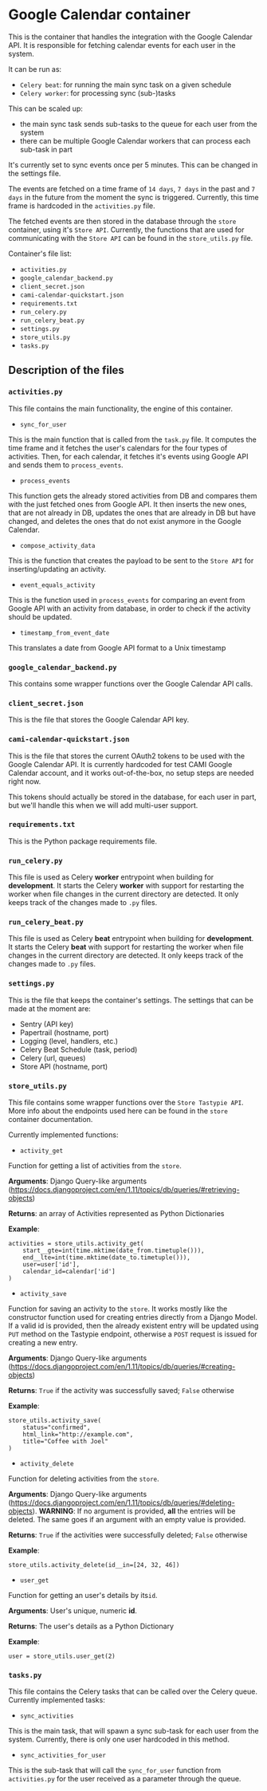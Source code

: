 Google Calendar container
====================

This is the container that handles the integration with the Google Calendar API. It is responsible for fetching calendar events for each user in the system. 

It can be run as:
  - `Celery beat`: for running the main sync task on a given schedule
  - `Celery worker`: for processing sync (sub-)tasks
 
This can be scaled up:
  - the main sync task sends sub-tasks to the queue for each user from the system
  - there can be multiple Google Calendar workers that can process each sub-task in part 

It's currently set to sync events once per 5 minutes. This can be changed in the settings file.

The events are fetched on a time frame of `14 days`, `7 days` in the past and `7 days` in the future from the moment the sync is triggered. Currently, this time frame is hardcoded in the `activities.py` file.

The fetched events are then stored in the database through the `store` container, using it's `Store API`. Currently, the functions that are used for communicating with the `Store API` can be found in the `store_utils.py` file.

Container's file list:
- `activities.py`
- `google_calendar_backend.py`
- `client_secret.json`
- `cami-calendar-quickstart.json`
- `requirements.txt`
- `run_celery.py`
- `run_celery_beat.py`
- `settings.py`
- `store_utils.py`
- `tasks.py`

## Description of the files
### `activities.py`
This file contains the main functionality, the engine of this container.

- `sync_for_user`

This is the main function that is called from the `task.py` file. 
It computes the time frame and it fetches the user's calendars for the four types of activities.
Then, for each calendar, it fetches it's events using Google API and sends them to `process_events`.

- `process_events`

This function gets the already stored activities from DB and compares them with the just fetched ones from Google API. It then inserts the new ones, that are not already in DB, updates the ones that are already in DB but have changed, and deletes the ones that do not exist anymore in the Google Calendar.

- `compose_activity_data`

This is the function that creates the payload to be sent to the `Store API` for inserting/updating an activity.

- `event_equals_activity`

This is the function used in `process_events` for comparing an event from Google API with an activity from database, in order to check if the activity should be updated.

- `timestamp_from_event_date`

This translates a date from Google API format to a Unix timestamp

### `google_calendar_backend.py`
This contains some wrapper functions over the Google Calendar API calls.

### `client_secret.json`
This is the file that stores the Google Calendar API key.

### `cami-calendar-quickstart.json`
This is the file that stores the current OAuth2 tokens to be used with the Google Calendar API. It is currently hardcoded for test CAMI Google Calendar account, and it works out-of-the-box, no setup steps are needed right now.

This tokens should actually be stored in the database, for each user in part, but we'll handle this when we will add multi-user support.

### `requirements.txt`
This is the Python package requirements file.

### `run_celery.py`
This file is used as Celery **worker** entrypoint when building for **development**. It starts the Celery **worker** with support for restarting the worker when file changes in the current directory are detected. It only keeps track of the changes made to `.py` files.

### `run_celery_beat.py`
This file is used as Celery **beat** entrypoint when building for **development**. It starts the Celery **beat** with support for restarting the worker when file changes in the current directory are detected. It only keeps track of the changes made to `.py` files.

### `settings.py`
This is the file that keeps the container's settings. The settings that can be made at the moment are:
- Sentry (API key)
- Papertrail (hostname, port)
- Logging (level, handlers, etc.)
- Celery Beat Schedule (task, period)
- Celery (url, queues)
- Store API (hostname, port)

### `store_utils.py`
This file contains some wrapper functions over the `Store Tastypie API`. More info about the endpoints used here can be found in the `store` container documentation.

Currently implemented functions:
- `activity_get`

Function for getting a list of activities from the `store`.

**Arguments**: Django Query-like arguments (https://docs.djangoproject.com/en/1.11/topics/db/queries/#retrieving-objects)

**Returns**: an array of Activities represented as Python Dictionaries

**Example**:
```
activities = store_utils.activity_get(
    start__gte=int(time.mktime(date_from.timetuple())),
    end__lte=int(time.mktime(date_to.timetuple())),
    user=user['id'],
    calendar_id=calendar['id']
)
```

- `activity_save`

Function for saving an activity to the `store`. It works mostly like the constructor function used for creating entries directly from a Django Model. If a valid id is provided, then the already existent entry will be updated using `PUT` method on the Tastypie endpoint, otherwise a `POST` request is issued for creating a new entry.

**Arguments**:  Django Query-like arguments (https://docs.djangoproject.com/en/1.11/topics/db/queries/#creating-objects)

**Returns**: `True` if the activity was successfully saved; `False` otherwise

**Example**:
```
store_utils.activity_save(
    status="confirmed",
    html_link="http://example.com",
    title="Coffee with Joel"
)
```

- `activity_delete`

Function for deleting activities from the `store`.

**Arguments**: Django Query-like arguments (https://docs.djangoproject.com/en/1.11/topics/db/queries/#deleting-objects). **WARNING**: If no argument is provided, **all** the entries will be deleted. The same goes if an argument with an empty value is provided.

**Returns**: `True` if the activities were successfully deleted; `False` otherwise

**Example**:
```
store_utils.activity_delete(id__in=[24, 32, 46])
```

- `user_get`

Function for getting an user's details by its`id`.

**Arguments**: User's unique, numeric **id**.

**Returns**: The user's details as a Python Dictionary

**Example**:
```
user = store_utils.user_get(2)
```

### `tasks.py`
This file contains the Celery tasks that can be called over the Celery queue.
Currently implemented tasks:
- `sync_activities`

This is the main task, that will spawn a sync sub-task for each user from the system.
Currently, there is only one user hardcoded in this method.

- `sync_activities_for_user`

This is the sub-task that will call the `sync_for_user` function from `activities.py` for the user received as a parameter through the queue.